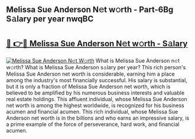 ## Melissa Sue Anderson N𝚎t w𝚘rth - Part-6Bg S𝚊lary per year nwqBC

# <h2><a href="http://gc1wwz.nevu.top/?p=Melissa+Sue+Anderson">🔗 👉🔴 Melissa Sue Anderson N𝚎t w𝚘rth - S𝚊lary</a></h2>

[![Melissa Sue Anderson N𝚎t W𝚘rth](https://i.imgur.com/Oavwk0R.jpeg)](http://gc1wwz.nevu.top/?p=Melissa+Sue+Anderson)
What is Melissa Sue Anderson n𝚎t w𝚘rth? What is Melissa Sue Anderson s𝚊lary per year?
This rich person's Melissa Sue Anderson net worth is considerable, earning him a place among the industry's most financially successful. His salary is substantial, but it is only a fraction of Melissa Sue Anderson net worth, which is believed to be amplified by his numerous business interests and valuable real estate holdings. This affluent individual, whose Melissa Sue Anderson net worth is among the highest worldwide, is recognized for his business acumen and financial acumen. This rich individual, whose Melissa Sue Anderson net worth is in the billions and who earns an impressive salary, is a prime example of the force of perseverance, hard work, and financial acumen.
